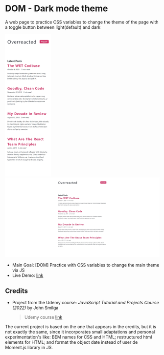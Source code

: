 # DOM - Dark mode theme

A web page to practice CSS variables to change the theme of the page with a toggle button between light(default) and dark

<img src="./data/screenshot_mobile_375.jpg" width="150">
<img src="./data/screenshot_desktop.jpg" width="600">

- Main Goal: [DOM] Practice with CSS variables to change the main theme via JS
- Live Demo: [link](https://orses.github.io/vanilla_javascript/dom_dark_mode/src/)

## Credits

- Project from the Udemy course: _JavaScript Tutorial and Projects Course (2022)_ by John Smilga

  > Udemy course [link](https://www.udemy.com/course/javascript-tutorial-for-beginners-w/)

The current project is based on the one that appears in the credits, but it is not exactly the same, since it incorporates small adaptations and personal experimentation's like: BEM names for CSS and HTML; restructured html elements for HTML; and format the object date instead of user de Moment.js library in JS.
